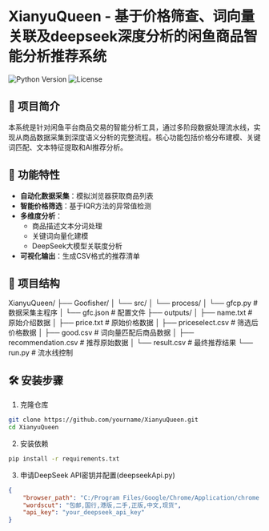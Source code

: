 # XianyuQueen - 基于价格筛查、词向量关联及deepseek深度分析的闲鱼商品智能分析推荐系统

![Python Version](https://img.shields.io/badge/Python-3.10%2B-blue)
![License](https://img.shields.io/badge/License-MIT-green)

## 📖 项目简介

本系统是针对闲鱼平台商品交易的智能分析工具，通过多阶段数据处理流水线，实现从商品数据采集到深度语义分析的完整流程。核心功能包括价格分布建模、关键词匹配、文本特征提取和AI推荐分析。

## 🚀 功能特性

- **自动化数据采集**：模拟浏览器获取商品列表
- **智能价格筛选**：基于IQR方法的异常值检测
- **多维度分析**：
  - 商品描述文本分词处理
  - 关键词向量化建模
  - DeepSeek大模型关联度分析
- **可视化输出**：生成CSV格式的推荐清单

## 📂 项目结构

XianyuQueen/
├── Goofisher/
│ └── src/
│  └── process/
│   └── gfcp.py # 数据采集主程序
│  └── gfc.json # 配置文件
├── outputs/
│ ├── name.txt  # 原始介绍数据
│ ├── price.txt # 原始价格数据
│ ├── priceselect.csv # 筛选后价格数据
│ ├── good.csv # 词向量匹配后商品数据
│ ├── recommendation.csv # 推荐原始数据
│ └── result.csv # 最终推荐结果
└── run.py # 流水线控制

## 🛠️ 安装步骤

1. 克隆仓库
```bash
git clone https://github.com/yourname/XianyuQueen.git
cd XianyuQueen
```

2. 安装依赖
```bash
pip install -r requirements.txt
```

3. 申请DeepSeek API密钥并配置(deepseekApi.py)
```json
{
    "browser_path": "C:/Program Files/Google/Chrome/Application/chrome.exe",
    "wordscut": "包邮,国行,港版,二手,正版,中文,现货",
    "api_key": "your_deepseek_api_key"
}
```